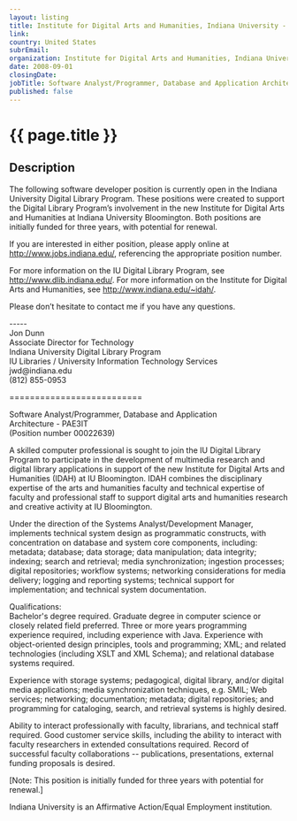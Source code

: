 ```yaml
---
layout: listing
title: Institute for Digital Arts and Humanities, Indiana University - Software Analyst/Programmer, Database and Application Architecture - PAE3I
link:
country: United States
subrEmail: 
organization: Institute for Digital Arts and Humanities, Indiana University 
date: 2008-09-01
closingDate: 
jobTitle: Software Analyst/Programmer, Database and Application Architecture - PAE3I
published: false
---
```



# {{ page.title }}

## Description



<p>The
following software developer position is currently open in the Indiana University Digital Library Program. These positions were created to support the Digital Library Program’s involvement in the new Institute for Digital Arts and Humanities at Indiana University Bloomington. Both positions are initially
funded for three years, with potential for renewal.
</p>
<p>
If you are interested in either position, please apply online at <a href="http://www.jobs.indiana.edu/">http://www.jobs.indiana.edu/</a>, referencing the appropriate position number.
</p>
<p>

For more information on the IU Digital Library Program, see <a href="http://www.dlib.indiana.edu/">http://www.dlib.indiana.edu/</a>. For more information on the Institute for Digital Arts and Humanities, see <a href="http://www.indiana.edu/~idah/">http://www.indiana.edu/~idah/</a>.
</p>
<p>
Please don’t hesitate to contact me if you have any questions.
</p>
<p>
-----<br/>
Jon Dunn<br/>
Associate Director for Technology<br/>
Indiana University Digital Library Program<br/>
IU Libraries / University Information Technology Services<br/>
jwd@indiana.edu<br/>
(812) 855-0953<br/>
</p>
<p>
==========================
</p>
<p>
Software Analyst/Programmer, Database and Application<br/> Architecture - PAE3IT<br/>
(Position number 00022639)
</p>
<p>
A skilled computer professional is sought to join the IU Digital Library Program to participate in the development of multimedia research and digital library applications in support of the new Institute for Digital Arts and Humanities (IDAH) at IU Bloomington. IDAH combines the disciplinary expertise of the arts and humanities faculty and technical expertise of faculty and professional staff to support digital arts and humanities research and creative activity at IU Bloomington.
</p>
<p>
Under the direction of the Systems Analyst/Development Manager, implements technical system design as programmatic constructs, with concentration on database and system core components, including: metadata; database; data storage; data manipulation; data integrity; indexing; search and retrieval; media synchronization; ingestion processes; digital repositories; workflow systems; networking considerations for media delivery; logging and reporting systems; technical support for implementation; and technical system documentation.
</p>
<p>
Qualifications:<br/>
Bachelor's degree required. Graduate degree in computer science or closely related field preferred. Three or more years programming experience required, including experience with Java. Experience with object-oriented design principles, tools and programming; XML; and related technologies (including XSLT and XML Schema); and relational database systems required.
</p>
<p>
Experience with storage systems; pedagogical, digital library, and/or digital media applications; media synchronization techniques, e.g. SMIL; Web services; networking; documentation; metadata; digital repositories; and programming for cataloging, search, and retrieval systems is highly desired.
</p>
<p>
Ability to interact professionally with faculty, librarians, and technical staff required. Good customer service skills, including the ability to interact with faculty researchers in extended consultations required. Record of successful faculty collaborations -- publications, presentations, external funding proposals is desired.
</p>
<p>
[Note: This position is initially funded for three years with potential for renewal.]
</p>
<p>
Indiana University is an Affirmative Action/Equal Employment institution.
</p>
